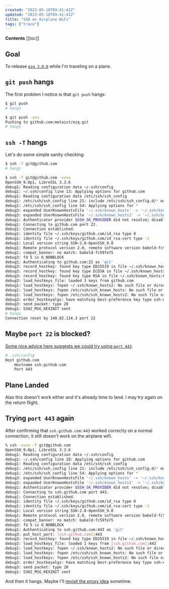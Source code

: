 ```yaml
---
created: "2023-05-18T09:41:41Z"
updated: "2023-05-18T09:41:41Z"
title: "SSH on Airplane WiFi"
tags: ["trace"]
---
```


**Contents**
[[toc]]

## Goal

To release [`ezq 3.0.0`](/blog/2023/05/ezq-3.0.0.html) while I'm traveling on a plane.

## `git push` hangs

The first problem I notice is that `git push` hangs:

```bash
$ git push
# hangs

$ git push -vvv
Pushing to github.com:metaist/ezq.git
# hangs
```

## `ssh -T` hangs

Let's do some simple sanity checking:

```bash
$ ssh -T git@github.com
# hangs

$ ssh -T git@github.com -vvvv
OpenSSH_9.0p1, LibreSSL 3.3.6
debug1: Reading configuration data ~/.ssh/config
debug1: ~/.ssh/config line 13: Applying options for github.com
debug1: Reading configuration data /etc/ssh/ssh_config
debug1: /etc/ssh/ssh_config line 21: include /etc/ssh/ssh_config.d/* matched no files
debug1: /etc/ssh/ssh_config line 54: Applying options for *
debug3: expanded UserKnownHostsFile '~/.ssh/known_hosts' -> '~/.ssh/known_hosts'
debug3: expanded UserKnownHostsFile '~/.ssh/known_hosts2' -> '~/.ssh/known_hosts2'
debug1: Authenticator provider $SSH_SK_PROVIDER did not resolve; disabling
debug1: Connecting to github.com port 22.
debug1: Connection established.
debug1: identity file ~/.ssh/keys/github.com/id_rsa type 0
debug1: identity file ~/.ssh/keys/github.com/id_rsa-cert type -1
debug1: Local version string SSH-2.0-OpenSSH_9.0
debug1: Remote protocol version 2.0, remote software version babeld-fc59fe75
debug1: compat_banner: no match: babeld-fc59fe75
debug3: fd 5 is O_NONBLOCK
debug1: Authenticating to github.com:22 as 'git'
debug3: record_hostkey: found key type ED25519 in file ~/.ssh/known_hosts:64
debug3: record_hostkey: found key type ECDSA in file ~/.ssh/known_hosts:65
debug3: record_hostkey: found key type RSA in file ~/.ssh/known_hosts:67
debug3: load_hostkeys_file: loaded 3 keys from github.com
debug1: load_hostkeys: fopen ~/.ssh/known_hosts2: No such file or directory
debug1: load_hostkeys: fopen /etc/ssh/ssh_known_hosts: No such file or directory
debug1: load_hostkeys: fopen /etc/ssh/ssh_known_hosts2: No such file or directory
debug3: order_hostkeyalgs: have matching best-preference key type ssh-ed25519-cert-v01@openssh.com, using HostkeyAlgorithms verbatim
debug3: send packet: type 20
debug1: SSH2_MSG_KEXINIT sent
# hangs
Connection reset by 140.82.114.3 port 22
```

## Maybe `port 22` is blocked?

[Some nice advice here suggests we could try using `port 443`](https://stackoverflow.com/questions/7953806/github-ssh-via-public-wifi-port-22-blocked).

```bash
# .ssh/config
Host github.com
    Hostname ssh.github.com
    Port 443
```

## Plane Landed

Alas this doesn't work either and it's already time to land. I may try again on the return flight.

## Trying `port 443` again

After confirming that `ssh.github.com:443` worked correctly on a normal connection, it still doesn't work on the airplane wifi.

```bash
% ssh -vvvv -T git@github.com
OpenSSH_9.0p1, LibreSSL 3.3.6
debug1: Reading configuration data ~/.ssh/config
debug1: ~/.ssh/config line 18: Applying options for github.com
debug1: Reading configuration data /etc/ssh/ssh_config
debug1: /etc/ssh/ssh_config line 21: include /etc/ssh/ssh_config.d/* matched no files
debug1: /etc/ssh/ssh_config line 54: Applying options for *
debug3: expanded UserKnownHostsFile '~/.ssh/known_hosts' -> '~/.ssh/known_hosts'
debug3: expanded UserKnownHostsFile '~/.ssh/known_hosts2' -> '~/.ssh/known_hosts2'
debug1: Authenticator provider $SSH_SK_PROVIDER did not resolve; disabling
debug1: Connecting to ssh.github.com port 443.
debug1: Connection established.
debug1: identity file ~/.ssh/keys/github.com/id_rsa type 0
debug1: identity file ~/.ssh/keys/github.com/id_rsa-cert type -1
debug1: Local version string SSH-2.0-OpenSSH_9.0
debug1: Remote protocol version 2.0, remote software version babeld-fc59fe75
debug1: compat_banner: no match: babeld-fc59fe75
debug3: fd 5 is O_NONBLOCK
debug1: Authenticating to ssh.github.com:443 as 'git'
debug3: put_host_port: [ssh.github.com]:443
debug3: record_hostkey: found key type ED25519 in file ~/.ssh/known_hosts:68
debug3: load_hostkeys_file: loaded 1 keys from [ssh.github.com]:443
debug1: load_hostkeys: fopen ~/.ssh/known_hosts2: No such file or directory
debug1: load_hostkeys: fopen /etc/ssh/ssh_known_hosts: No such file or directory
debug1: load_hostkeys: fopen /etc/ssh/ssh_known_hosts2: No such file or directory
debug3: order_hostkeyalgs: have matching best-preference key type ssh-ed25519-cert-v01@openssh.com, using HostkeyAlgorithms verbatim
debug3: send packet: type 20
debug1: SSH2_MSG_KEXINIT sent
```

And then it hangs. Maybe I'll [revisit the proxy idea](https://gist.github.com/guillochon/eeaa54b328952d260472c14c559f698a) sometime.
